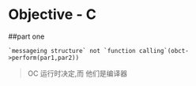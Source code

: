 #	Objective - C  

##part one

	`messageing structure` not `function calling`(obct->perform(par1,par2))
 
>  OC 运行时决定,而 他们是编译器   
> 